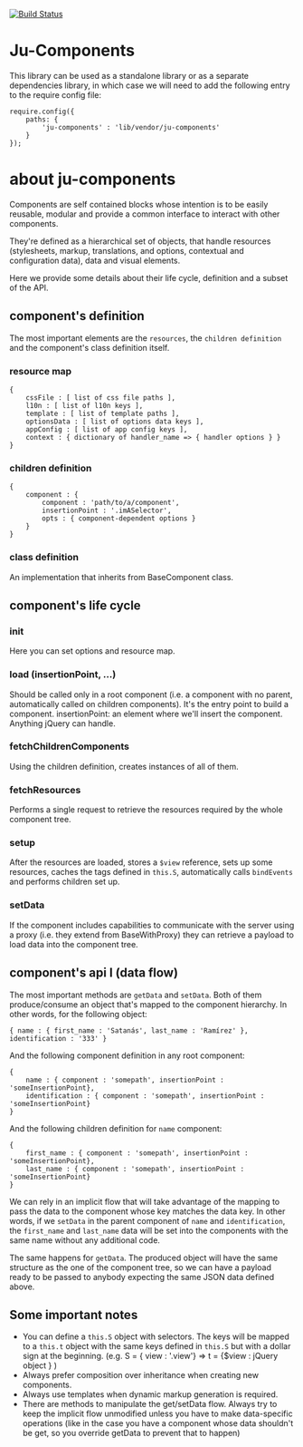 [![Build Status](https://travis-ci.org/hulilabs/ju-components.svg?branch=master)](https://travis-ci.org/hulilabs/ju-components)

# Ju-Components
This library can be used as a standalone library or as a separate dependencies library, in which case we will need to add the following entry to the require config file:

    require.config({
        paths: {
            'ju-components' : 'lib/vendor/ju-components'
        }
    });

# about ju-components
Components are self contained blocks whose intention is to be easily reusable, modular and provide a common interface to interact with other components.

They're defined as a hierarchical set of objects, that handle resources (stylesheets, markup, translations, and options, contextual and configuration data), data and visual elements.

Here we provide some details about their life cycle, definition and a subset of the API.

## component's definition
The most important elements are the `resources`, the `children definition` and the component's class definition itself.

### resource map

    {
        cssFile : [ list of css file paths ],
        l10n : [ list of l10n keys ],
        template : [ list of template paths ],
        optionsData : [ list of options data keys ],
        appConfig : [ list of app config keys ],
        context : { dictionary of handler_name => { handler options } }
    }

### children definition

    {
        component : {
            component : 'path/to/a/component',
            insertionPoint : '.imASelector',
            opts : { component-dependent options }
        }
    }

### class definition

An implementation that inherits from BaseComponent class.


## component's life cycle

### init

Here you can set options and resource map.

### load (insertionPoint, ...)

Should be called only in a root component (i.e. a component with no parent, automatically called on children components).  It's the entry point to build a component.
insertionPoint: an element where we'll insert the component. Anything jQuery can handle.

### fetchChildrenComponents

Using the children definition, creates instances of all of them.

### fetchResources

Performs a single request to retrieve the resources required by the whole component tree.

### setup

After the resources are loaded, stores a `$view` reference, sets up some resources, caches the tags defined in `this.S`, automatically calls `bindEvents` and performs children set up.

### setData

If the component includes capabilities to communicate with the server using a proxy (i.e. they extend from BaseWithProxy) they can retrieve a payload to load data into the component tree.

## component's api I (data flow)

The most important methods are `getData` and `setData`.  Both of them produce/consume an object that's mapped to the component hierarchy.  In other words, for the following object:

    { name : { first_name : 'Satanás', last_name : 'Ramírez' }, identification : '333' }

And the following component definition in any root component:

    {
        name : { component : 'somepath', insertionPoint : 'someInsertionPoint},
        identification : { component : 'somepath', insertionPoint : 'someInsertionPoint}
    }

And the following children definition for `name` component:

    {
        first_name : { component : 'somepath', insertionPoint : 'someInsertionPoint},
        last_name : { component : 'somepath', insertionPoint : 'someInsertionPoint}
    }

We can rely in an implicit flow that will take advantage of the mapping to pass the data to the component whose key matches the data key.  In other words, if we `setData` in the parent component of `name` and `identification`, the `first_name` and `last_name` data will be set into the components with the same name without any additional code.

The same happens for `getData`.  The produced object will have the same structure as the one of the component tree, so we can have a payload ready to be passed to anybody expecting the same JSON data defined above.

## Some important notes

* You can define a `this.S` object with selectors.  The keys will be mapped to a `this.t` object with the same keys defined in `this.S` but with a dollar sign at the beginning. (e.g. S = { view : '.view'} => t = {$view : jQuery object } )
* Always prefer composition over inheritance when creating new components.
* Always use templates when dynamic markup generation is required.
* There are methods to manipulate the get/setData flow.  Always try to keep the implicit flow unmodified unless you have to make data-specific operations (like in the case you have a component whose data shouldn't be get, so you override getData to prevent that to happen)
